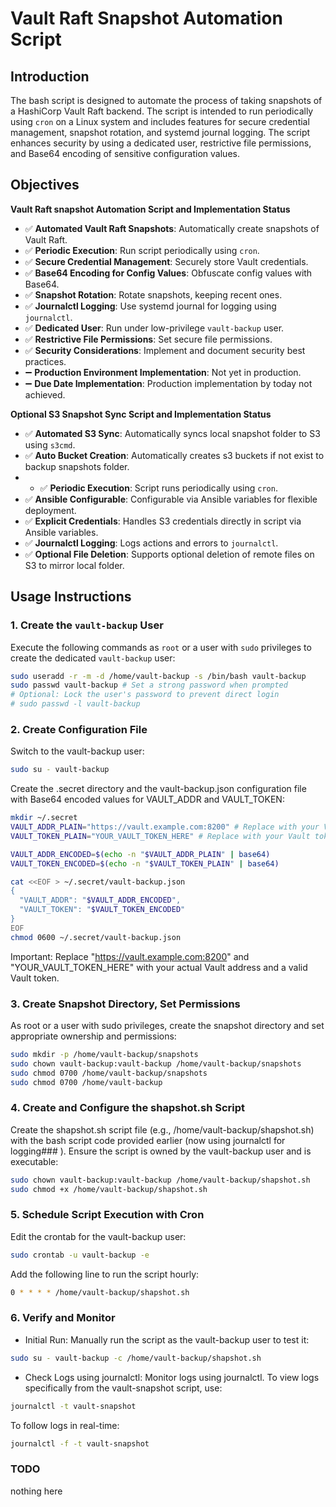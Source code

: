 # Vault Raft Snapshot Automation Script

## Introduction

The bash script is designed to automate the process of taking snapshots of a HashiCorp Vault Raft backend. The script is intended to run periodically using `cron` on a Linux system and includes features for secure credential management, snapshot rotation, and systemd journal logging. The script enhances security by using a dedicated user, restrictive file permissions, and Base64 encoding of sensitive configuration values.

## Objectives

**Vault Raft snapshot Automation Script and Implementation Status**

* :white_check_mark: **Automated Vault Raft Snapshots**: Automatically create snapshots of Vault Raft.
* :white_check_mark: **Periodic Execution**: Run script periodically using `cron`.
* :white_check_mark: **Secure Credential Management**: Securely store Vault credentials.
* :white_check_mark: **Base64 Encoding for Config Values**: Obfuscate config values with Base64.
* :white_check_mark: **Snapshot Rotation**: Rotate snapshots, keeping recent ones.
* :white_check_mark: **Journalctl Logging**: Use systemd journal for logging using `journalctl`.
* :white_check_mark: **Dedicated User**: Run under low-privilege `vault-backup` user.
* :white_check_mark: **Restrictive File Permissions**: Set secure file permissions.
* :white_check_mark: **Security Considerations**: Implement and document security best practices.
* :heavy_minus_sign: **Production Environment Implementation**: Not yet in production.
* :heavy_minus_sign: **Due Date Implementation**: Production implementation by today not achieved.

**Optional S3 Snapshot Sync Script and Implementation Status**

* :white_check_mark: **Automated S3 Sync**: Automatically syncs local snapshot folder to S3 using `s3cmd`.
* :white_check_mark: **Auto Bucket Creation**: Automatically creates s3 buckets if not exist to backup snapshots folder.
* * :white_check_mark: **Periodic Execution**: Script runs periodically using `cron`.
* :white_check_mark: **Ansible Configurable**: Configurable via Ansible variables for flexible deployment.
* :white_check_mark: **Explicit Credentials**:  Handles S3 credentials directly in script via Ansible variables.
* :white_check_mark: **Journalctl Logging**: Logs actions and errors to `journalctl`.
* :white_check_mark: **Optional File Deletion**: Supports optional deletion of remote files on S3 to mirror local folder.

## Usage Instructions

### 1. Create the `vault-backup` User

Execute the following commands as `root` or a user with `sudo` privileges to create the dedicated `vault-backup` user:

```bash
sudo useradd -r -m -d /home/vault-backup -s /bin/bash vault-backup
sudo passwd vault-backup # Set a strong password when prompted
# Optional: Lock the user's password to prevent direct login
# sudo passwd -l vault-backup
```

### 2. Create Configuration File

Switch to the vault-backup user:

```bash
sudo su - vault-backup
```

Create the .secret directory and the vault-backup.json configuration file with Base64 encoded values for VAULT_ADDR and VAULT_TOKEN:

```bash
mkdir ~/.secret
VAULT_ADDR_PLAIN="https://vault.example.com:8200" # Replace with your Vault address
VAULT_TOKEN_PLAIN="YOUR_VAULT_TOKEN_HERE" # Replace with your Vault token

VAULT_ADDR_ENCODED=$(echo -n "$VAULT_ADDR_PLAIN" | base64)
VAULT_TOKEN_ENCODED=$(echo -n "$VAULT_TOKEN_PLAIN" | base64)

cat <<EOF > ~/.secret/vault-backup.json
{
  "VAULT_ADDR": "$VAULT_ADDR_ENCODED",
  "VAULT_TOKEN": "$VAULT_TOKEN_ENCODED"
}
EOF
chmod 0600 ~/.secret/vault-backup.json
```

Important: Replace "<https://vault.example.com:8200>" and "YOUR_VAULT_TOKEN_HERE" with your actual Vault address and a valid Vault token.

### 3. Create Snapshot Directory, Set Permissions

As root or a user with sudo privileges, create the snapshot directory and set appropriate ownership and permissions:

```bash
sudo mkdir -p /home/vault-backup/snapshots
sudo chown vault-backup:vault-backup /home/vault-backup/snapshots
sudo chmod 0700 /home/vault-backup/snapshots
sudo chmod 0700 /home/vault-backup
```

### 4. Create and Configure the shapshot.sh Script

Create the shapshot.sh script file (e.g., /home/vault-backup/shapshot.sh) with the bash script code provided earlier (now using journalctl for logging### ). Ensure the script is owned by the vault-backup user and is executable:

```bash
sudo chown vault-backup:vault-backup /home/vault-backup/shapshot.sh
sudo chmod +x /home/vault-backup/shapshot.sh
```

### 5. Schedule Script Execution with Cron

Edit the crontab for the vault-backup user:

```bash
sudo crontab -u vault-backup -e
```

Add the following line to run the script hourly:

```bash
0 * * * * /home/vault-backup/shapshot.sh
```

### 6. Verify and Monitor

* Initial Run: Manually run the script as the vault-backup user to test it:

```bash
sudo su - vault-backup -c /home/vault-backup/shapshot.sh
```

* Check Logs using journalctl: Monitor logs using journalctl. To view logs specifically from the vault-snapshot script, use:

```bash
journalctl -t vault-snapshot
```

To follow logs in real-time:

```bash
journalctl -f -t vault-snapshot
```

### TODO

nothing here
